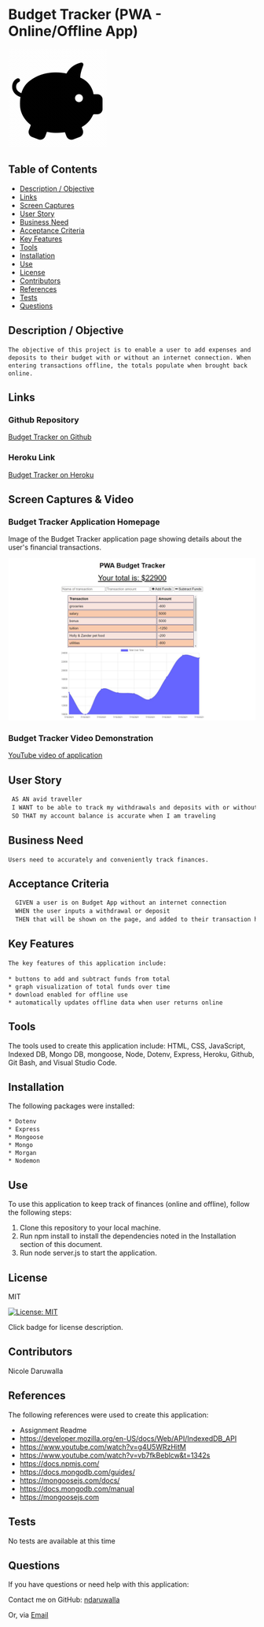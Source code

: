 # Budget Tracker (PWA - Online/Offline App)
![Icon Name](public/assets/images/bank.gif)
<!-- image credit: this image is from icons8-->

 ## Table of Contents
  - [Description / Objective](#description--objective)
  - [Links](#links)
  - [Screen Captures](#screen-captures)
  - [User Story](#user-story)
  - [Business Need](#business-need)
  - [Acceptance Criteria](#acceptance-criteria)
  - [Key Features](#key-features)
  - [Tools](#tools)
  - [Installation](#installation)
  - [Use](#use)
  - [License](#license)
  - [Contributors](#contributors)
  - [References](#references)
  - [Tests](#tests)
  - [Questions](#questions)

  ## Description / Objective
    The objective of this project is to enable a user to add expenses and deposits to their budget with or without an internet connection. When entering transactions offline, the totals populate when brought back online.

  ## Links
  ### Github Repository 
  [Budget Tracker on Github](https://github.com/NDaruwalla/budget-tracker)

  ### Heroku Link 
  [Budget Tracker on Heroku](https://secure-tor-71259.herokuapp.com/)

  ## Screen Captures & Video

  ### Budget Tracker Application Homepage
  
  Image of the Budget Tracker application page showing details about the user's financial transactions.

  ![Homepage](public/assets/images/app.jpg)

  ### Budget Tracker Video Demonstration
  [YouTube video of application](https://youtu.be/OKlLmU6Ry0Q/)


  ## User Story 
   ```md
    AS AN avid traveller
    I WANT to be able to track my withdrawals and deposits with or without a data/internet connection
    SO THAT my account balance is accurate when I am traveling
  ```
  ## Business Need

    Users need to accurately and conveniently track finances. 

  ## Acceptance Criteria
  ```md
    GIVEN a user is on Budget App without an internet connection
    WHEN the user inputs a withdrawal or deposit
    THEN that will be shown on the page, and added to their transaction history when their connection is back online.
  ```
  ## Key Features 
    The key features of this application include:

    * buttons to add and subtract funds from total
    * graph visualization of total funds over time
    * download enabled for offline use
    * automatically updates offline data when user returns online
    

  ## Tools
  The tools used to create this application include: HTML, CSS, JavaScript, Indexed DB, Mongo DB, mongoose, Node, Dotenv, Express, Heroku, Github, Git Bash, and Visual Studio Code.

  ## Installation
  The following packages were installed:

    * Dotenv
    * Express
    * Mongoose
    * Mongo
    * Morgan
    * Nodemon
   
  ## Use
  To use this application to keep track of finances (online and offline), follow the following steps:

  1. Clone this repository to your local machine.
  2. Run npm install to install the dependencies noted in the Installation section of this document. 
  3. Run node server.js to start the application.

  ## License
  MIT
  
  [![License: MIT](https://img.shields.io/badge/License-MIT-yellow.svg)](https://opensource.org/licenses/MIT)  
  
  Click badge for license description.
  
  ## Contributors
  Nicole Daruwalla 

  ## References
  The following references were used to create this application:

  - Assignment Readme
  - https://developer.mozilla.org/en-US/docs/Web/API/IndexedDB_API
  - https://www.youtube.com/watch?v=g4U5WRzHitM
  - https://www.youtube.com/watch?v=vb7fkBeblcw&t=1342s
  - https://docs.npmjs.com/
  - https://docs.mongodb.com/guides/
  - https://mongoosejs.com/docs/
  - https://docs.mongodb.com/manual
  - https://mongoosejs.com


  ## Tests
  No tests are available at this time

  ## Questions
  If you have questions or need help with this application:

  Contact me on GitHub:
  [ndaruwalla](https://github.com/ndaruwalla)
 
  Or, via [Email](mailto:nicole.daruwalla@gmail.com)

